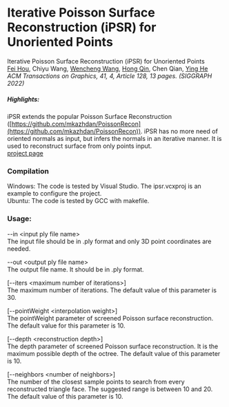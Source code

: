 # Iterative Poisson Surface Reconstruction (iPSR) for Unoriented Points

Iterative Poisson Surface Reconstruction (iPSR) for Unoriented Points  
[Fei Hou](https://lcs.ios.ac.cn/~houf/),    Chiyu Wang,    [Wencheng Wang](https://lcs.ios.ac.cn/~whn/),    [Hong Qin](https://www3.cs.stonybrook.edu/~qin/),    Chen Qian,    [Ying He](https://personal.ntu.edu.sg/yhe/)  
*ACM Transactions on Graphics, 41, 4, Article 128, 13 pages. (SIGGRAPH 2022)*

##### Highlights:
iPSR extends the popular Poisson Surface Reconstruction ([https://github.com/mkazhdan/PoissonRecon](https://github.com/mkazhdan/PoissonRecon)). iPSR has no more need of oriented normals as input, but infers the normals in an iterative manner. It is used to reconstruct surface from only points input.  
[project page](https://lcs.ios.ac.cn/~houf/pages/ipsr/index.html)

### Compilation
Windows: The code is tested by Visual Studio. The ipsr.vcxproj is an example to configure the project.  
Ubuntu: The code is tested by GCC with makefile.

### Usage:
\-\-in &lt;input ply file name&gt;  
The input file should be in .ply format and only 3D point coordinates are needed.

\-\-out &lt;output ply file name&gt;  
The output file name. It should be in .ply format.

\[\-\-iters &lt;maximum number of iterations&gt;\]  
The maximum number of iterations. The default value of this parameter is 30.

\[\-\-pointWeight &lt;interpolation weight&gt;\]  
The pointWeight parameter of screened Poisson surface reconstruction. The default value for this parameter is 10.

\[\-\-depth &lt;reconstruction depth&gt;\]  
The depth parameter of screened Poisson surface reconstruction. It is the maximum possible depth of the octree. The default value of this parameter is 10.

\[\-\-neighbors &lt;number of neighbors&gt;\]  
The number of the closest sample points to search from every reconstructed triangle face. The suggested range is between 10 and 20. The default value of this parameter is 10.